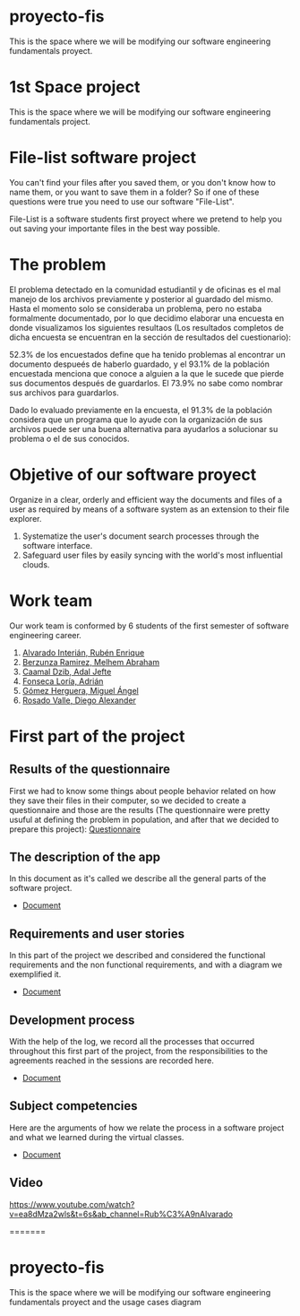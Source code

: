 # proyecto-fis
This is the space where we will be modifying our software engineering fundamentals proyect.


# 1st Space project
This is the space where we will be modifying our software engineering fundamentals project.

# File-list software project
You can't find your files after you saved them, or you don't know how to name them, or you want to save them in a folder? So if one of these questions were true you need to use our software "File-List".

File-List is a software students first proyect where we pretend to help you out saving your importante files in the best way possible.

# The problem
El problema detectado en la comunidad estudiantil y de oficinas es el mal manejo de los archivos previamente y posterior al guardado del mismo. Hasta el momento solo se consideraba un problema, pero no estaba formalmente documentado, por lo que decidimo elaborar una encuesta en donde visualizamos los siguientes resultaos (Los resultados completos de dicha encuesta se encuentran en la sección de resultados del cuestionario):

52.3% de los encuestados define que ha tenido problemas al encontrar un documento despueés de haberlo guardado, y el 93.1% de la población encuestada menciona que conoce a alguien a la que le sucede que pierde sus documentos después de guardarlos. El 73.9% no sabe como nombrar sus archivos para guardarlos.

Dado lo evaluado previamente en la encuesta, el 91.3% de la población considera que un programa que lo ayude con la organización de sus archivos puede ser una buena alternativa para ayudarlos a solucionar su problema o el de sus conocidos.

# Objetive of our software proyect
Organize in a clear, orderly and efficient way the documents and files of a user as required by means of a software system as an extension to their file explorer.
1. Systematize the user's document search processes through the software interface. 
2. Safeguard user files by easily syncing with the world's most influential clouds. 

# Work team
Our work team is conformed by 6 students of the first semester of software engineering career.
1. [Alvarado Interián, Rubén Enrique]( https://github.com/kirake-a)
2. [Berzunza Ramirez, Melhem Abraham](https://github.com/MelhemBerzunza)
3. [Caamal Dzib, Adal Jefte](https://github.com/AdalCaamal)
4. [Fonseca Loría, Adrián](https://github.com/adrianfonsecal)
5. [Gómez Herguera, Miguel Ángel](https://github.com/MiguelHerguera)
6. [Rosado Valle, Diego Alexander](https://github.com/rosadod299)


# First part of the project
## Results of the questionnaire 
First we had to know some things about people behavior related on how they save their files in their computer, so we decided to create a questionnaire and those are the results (The questionnaire were pretty usuful at defining the problem in population, and after that we decided to prepare this project):
[Questionnaire](https://github.com/adrianfonsecal/proyecto-fis/blob/Entrega1/RESPUESTAS%20DEL%20CUESTONARIO.pdf)

## The description of the app
In this document as it's called we describe all the general parts of the software project. 
* [Document](https://github.com/adrianfonsecal/proyecto-fis/blob/Entrega1/Fila1.md)

## Requirements and user stories 
In this part of the project we described and considered the functional requirements and the non functional requirements, and with a diagram we exemplified it.
* [Document](https://github.com/adrianfonsecal/proyecto-fis/blob/Entrega1/Fila2.md)

## Development process
With the help of the log, we record all the processes that occurred throughout this first part of the project, from the responsibilities to the agreements reached in the sessions are recorded here. 
* [Document](https://github.com/adrianfonsecal/proyecto-fis/blob/Entrega1/Fila3.md)

## Subject competencies
Here are the arguments of how we relate the process in a software project and what we learned during the virtual classes.
* [Document](https://github.com/adrianfonsecal/proyecto-fis/blob/Entrega1/Fila5.md)
## Video
https://www.youtube.com/watch?v=ea8dMza2wls&t=6s&ab_channel=Rub%C3%A9nAlvarado

=======
# proyecto-fis
This is the space where we will be modifying our software engineering fundamentals proyect and the usage cases diagram

